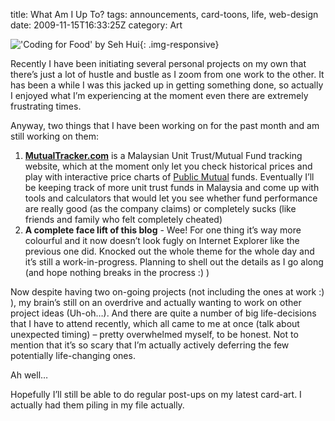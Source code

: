 title: What Am I Up To?
tags: announcements, card-toons, life, web-design
date: 2009-11-15T16:33:25Z
category: Art

!['Coding for Food' by Seh Hui]({filename}/images/2009/11/CodeForFood-small.jpg){: .img-responsive}

Recently I have been initiating several personal projects on my own that there’s just a lot of hustle and bustle as I zoom from one work to the other. It has been a while I was this jacked up in getting something done, so actually I enjoyed what I’m experiencing at the moment even there are extremely frustrating times.

Anyway, two things that I have been working on for the past month and am still working on them:

1. **[MutualTracker.com][mtracker]** is a Malaysian Unit Trust/Mutual Fund tracking website, which at the moment only let you check historical prices and play with interactive price charts of [Public Mutual][pmutual] funds. Eventually I’ll be keeping track of more unit trust funds in Malaysia and come up with tools and calculators that would let you see whether fund performance are really good (as the company claims) or completely sucks (like friends and family who felt completely cheated)
2. **A complete face lift of this blog** - Wee! For one thing it’s way more colourful and it now doesn’t look fugly on Internet Explorer like the previous one did. Knocked out the whole theme for the whole day and it’s still a work-in-progress. Planning to shell out the details as I go along (and hope nothing breaks in the procress :) )

Now despite having two on-going projects (not including the ones at work :) ), my brain’s still on an overdrive and actually wanting to work on other project ideas (Uh-oh…). And there are quite a number of big life-decisions that I have to attend recently, which all came to me at once (talk about unexpected timing) – pretty overwhelmed myself, to be honest. Not to mention that it’s so scary that I’m actually actively deferring the few potentially life-changing ones.

Ah well…

Hopefully I’ll still be able to do regular post-ups on my latest card-art. I actually had them piling in my file actually.

[mtracker]: http://mutualtracker.com/
[pmutual]: http://www.publicmutual.com.my/
